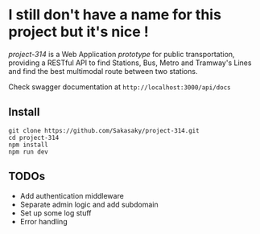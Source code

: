 # I still don't have a name for this project but it's nice !

*project-314* is a Web Application *prototype* for public transportation, providing a RESTful API to find Stations, Bus, Metro and Tramway's Lines and find the best multimodal route between two stations.


Check swagger documentation at `http://localhost:3000/api/docs`

## Install
```
git clone https://github.com/Sakasaky/project-314.git
cd project-314
npm install
npm run dev
```

## TODOs
* Add authentication middleware
* Separate admin logic and add subdomain
* Set up some log stuff
* Error handling
